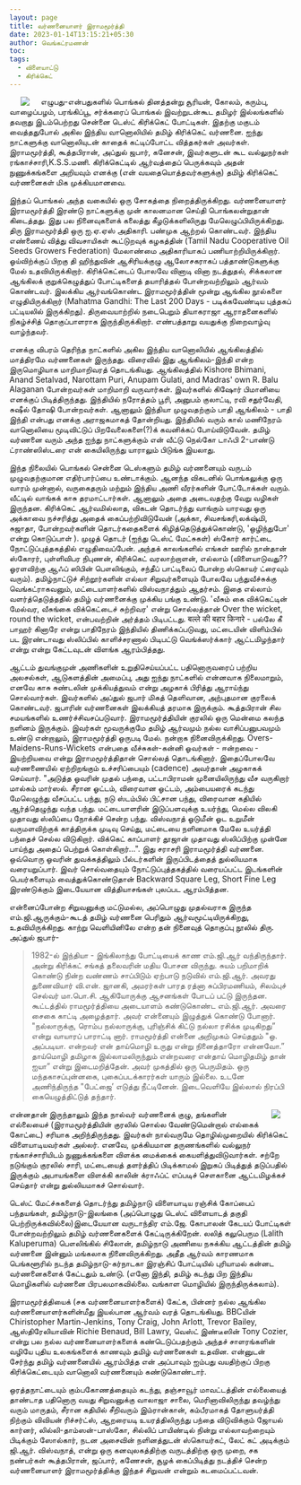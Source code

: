 ```yaml
---
layout: page
title: வர்ணனையாளர் இராமமூர்த்தி 
date: 2023-01-14T13:15:21+05:30
author: வெங்கட்ரமணன்
toc:
tags:
  - விளையாட்டு
  - கிரிக்கெட்
---
```


<img clear="none" align="left" hspace="20" src="/images/v_ramamurthy.jpg" > எழுபது-என்பதுகளில் பொங்கல் தினத்தன்று சூரியன், கோலம், கரும்பு, வாழைப்பழம், பரங்கிப்பூ, சர்க்கரைப் பொங்கல் இவற்றுடன்கூட தமிழர் இல்லங்களில் தவறாது இடம்பெற்றது சென்னை டெஸ்ட் கிரிக்கெட் போட்டிகள். இதற்கு மகுடம் வைத்ததுபோல் அகில இந்திய வானொலியில் தமிழ் கிரிக்கெட் வர்ணனை. ஐந்து நாட்களுக்கு வானொலியுடன் காதைக் கட்டிப்போட்ட வித்தகர்கள் அவர்கள். இராமமூர்த்தி, கூத்தபிரான், அப்துல் ஜபார், கனேசன், இவர்களுடன் கூட வல்லுநர்கள் ரங்காச்சாரி,K.S.S.மணி.  கிரிக்கெட்டில் ஆர்வத்தைப் பெருக்கவும் அதன் நுணுக்கங்களை அறியவும் எனக்கு (என் வயதையொத்தவர்களுக்கு) தமிழ் கிரிக்கெட் வர்ணனைகள் மிக முக்கியமானவை. 

இந்தப் பொங்கல் அந்த வகையில் ஒரு சோகத்தை நிறைத்திருக்கிறது. வர்ணனையாளர் இராமமூர்த்தி இரண்டு நாட்களுக்கு முன் காலனமான செய்தி பொங்கலன்றுதான் கிடைத்தது. இது பல நினைவுகளைக் கலைத்து கீழடுக்களிலிருது மேலெழுப்பியிருக்கிறது. திரு இராமமூர்த்தி ஒரு ஐ.ஏ.ஏஸ் அதிகாரி. பண்முக ஆற்றல் கொண்டவர். இந்திய எண்ணைய் வித்து விவசாயிகள் கூட்டுறவுக் கழகத்தின் (Tamil Nadu Cooperative Oil Seeds Growers Federation) மேலாண்மை அதிகாரியாகப் பணியாற்றியிருக்கிறார். ஓய்விற்க்குப் பிறகு தி ஹிந்துவின் ஆசிரியக்குழு ஆலோசகராகப் பத்தாண்டுகளுக்கு மேல் உதவியிருக்கிறார். கிரிக்கெட்டைப் போலவே வினாடி வினா நடத்துதல், சிக்கலான ஆங்கிலக் குறுக்கெழுத்துப் போட்டிகளைத் தயாரித்தல் போன்றவற்றிலும் ஆர்வம் கொண்டவர். இலக்கிய ஆர்வங்கொண்ட இராமமூர்த்தின் மூன்று ஆங்கில நூல்களை எழுதியிருக்கிறார் (Mahatma Gandhi: The Last 200 Days - படிக்கவேண்டிய புத்தகப் பட்டியலில் இருக்கிறது). திருவையாற்றில் நடைபெறும் தியாகராஜா ஆராதனைகளில் நிகழ்ச்சித் தொகுப்பாளராக இருந்திருக்கிறார்.  எண்பத்தாறு வயதுக்கு நிறைவாழ்வு வாழ்ந்தவர். 

எனக்கு விபரம் தெரிந்த நாட்களில் அகில இந்திய வானொலியில் ஆங்கிலத்தில் மாத்திரமே வர்ணனைகள் இருந்தது. விரைவில் இது ஆங்கிலம்-இந்தி என்ற இருமொழியாக மாறிமாறிவரத் தொடங்கியது. ஆங்கிலத்தில் Kishore Bhimani, Anand Setalvad, Narottam Puri, Anupam Gulati, and Madras' own R. Balu Alaganan போன்றவர்கள் மாறிமாறி வருவார்கள். இவர்களில் கிஷோர் பிமானியை எனக்குப் பிடித்திருந்தது. இந்தியில் நரோத்தம் பூரி, அனுபம் குலாட்டி, ரவி சதுர்வேதி, சுஷீல் தோஷி போன்றவர்கள். ஆனாலும் இந்தியா முழுவதற்கும் பாதி ஆங்கிலம் - பாதி இந்தி என்பது எனக்கு அராஜகமாகத் தோன்றியது. இந்தியில் வரும் கால் மணிநேரம் வானொலியை மூடிவிட்டுப் பிறவேலைகளை(?)க் கவனிக்கப் போய்விடுவேன். தமிழ் வர்ணனை வரும் அந்த ஐந்து நாட்களுக்கும் என் வீட்டு நெல்கோ டாஃபி 2-பாண்டு ட்ராண்ஸிஸ்டரை என் கையிலிருந்து யாராலும் பிடுங்க இயலாது. 

இந்த நிலையில் பொங்கல் சென்னை டெஸ்களும் தமிழ் வர்ணனையும் வருடம் முழுவதற்குமான எதிர்பார்ப்பை உண்டாக்கும்.  ஆனந்த விகடனில் பொங்கலுக்கு ஒரு வாரம் முன்னால், வருகைதரும் மற்றும் இந்திய அணி வீரர்களின் போட்டோக்கள் வரும். வீட்டில் வாங்கக் காசு தரமாட்டார்கள். ஆனாலும் அதை அடைவதற்கு வேறு வழிகள் இருந்தன. கிரிக்கெட் ஆர்வமில்லாத, விகடன் தொடர்ந்து வாங்கும் யாரவது ஒரு அக்காவை நச்சரித்து அதைக் கைப்பற்றிவிடுவேன் (அக்கா, சிவசங்கரி,லக்‌ஷ்மி, சுஜாதா, போன்றவர்களின் தொடர்கதைகளைக் கிழித்தெடுத்துக்கொண்டு, 'ஒழிந்துபோ' என்று கொடுப்பாள் ).  முழுத் தொடர் (ஐந்து டெஸ்ட் மேட்சுகள்) ஸ்கோர் கார்ட்டை நோட்டுப்புத்தகத்தில் எழுதிவைப்பேன்.  அந்தக் காலங்களில் எங்கள் ஊரில் நான்தான் ஸ்கோரர், புள்ளிவிபர நிபுணன், கிரிக்கெட் வரலாற்றாளன், எல்லாம் (விளையாடுவது?? ஓரளவிற்கு ஆஃப் ஸிபின் பௌலிங்கும், சந்தீப் பாட்டிலைப் போன்ற ஸ்கொயர் ட்ரைவும் வரும்).  தமிழ்நாட்டுச் சிற்றூர்களின் எல்லா சிறுவர்களையும் போலவே பந்துவீச்சுக்கு வெங்கட்ராகவனும், மட்டையாளர்களில் விஸ்வநாத்தும் ஆதர்சம்.  இதை எல்லாம் வளர்த்தெடுத்ததில் தமிழ் வர்ணனைக்கு முக்கிய பங்கு உண்டு.  'வீசும் கை விக்கெட்டின் மேல்வர, வீசுங்கை விக்கெட்டைச் சுற்றிவர' என்று சொல்லத்தான் Over the wicket, round the wicket, என்பவற்றின் அர்த்தம் பிடிபட்டது. बल्ले की बहार किनारे - பல்லே கீ பாஹர் கினாரே என்று பாதிநேரம் இந்தியில் திணிக்கப்படுவது, மட்டையின் விளிம்பில் பட இரண்டாவது ஸ்லிப்பில் காளிச்சரணால் பிடிபட்டு வெங்க்ஸர்க்கார் ஆட்டமிழந்தார் என்று என்று கேட்டவுடன் விளங்க ஆரம்பித்தது. 

ஆட்டம் துவங்குமுன் அணிகளின் உறுதிசெய்யப்பட்ட பதினொருவரைப் பற்றிய அலசல்கள், ஆடுகளத்தின் அமைப்பு, அது ஐந்து நாட்களில் என்னவாக நிலைமாறும், எனவே காசு சுண்டலின் முக்கியத்துவம் என்று அழகாக் பிரித்து ஆராய்ந்து சொல்வார்கள். இவர்களில் அப்துல் ஜபார் மிகத் தெளிவான, அற்புதமான குரலைக் கொண்டவர். ஜபாரின் வர்ணனைகள் இலக்கியத் தரமாக இருக்கும். கூத்தபிரான் சில சமயங்களில் உணர்ச்சிவசப்படுவார். இராமமூர்த்தியின் குரலில் ஒரு மென்மை கலந்த நளினம் இருக்கும்.  இவர்கள் மூவருக்குமே தமிழ் ஆர்வமும் நல்ல வாசிப்பனுபவமும் உண்டு என்றாலும், இராமமூர்த்தி ஒருபடி மேல். நன்றாக நினைவிருக்கிறது. Overs-Maidens-Runs-Wickets என்பதை வீச்சுகள்-கன்னி ஓவர்கள் - ஈன்றவை - இயற்றியவை என்று இராமமூர்த்திதான் சொல்லத் தொடங்கினார்.  இதைப்போலவே வர்ணணையில் ஏற்றிறங்கும் உச்சரிப்பையும் (cadence) அவர்தான் அழகாகக் செய்வார். "அடுத்த ஓவரின் முதல் பந்தை, பட்டாபிராமன் முனையிலிருந்து வீச வருகிறார் மால்கம் மார்ஸல்.  சீரான ஓட்டம், விரைவான ஓட்டம், அம்பையரைக் கடந்து மேலெழுந்து வீசப்பட்ட பந்து, நடு ஸ்டம்பில் பிட்சான பந்து, விரைவான கதியில் ஆர்த்தெழுந்து வந்த பந்து. மட்டையாளரின் இடுப்பளவுக்கு உயர்ந்து, மெல்ல விலகி முதாவது ஸ்லிப்பை நோக்கிச் சென்ற பந்து. விஸ்வநாத் ஓடுமீன் ஓட உறுமீன் வருமளவிற்குக் காத்திருக்க முடிவு செய்து, மட்டையை நளினமாக மேலே உயர்த்தி பந்தைச் செல்ல விடுகிறார். விக்கெட் காப்பாளர் தூஜான் முதாவது ஸ்லிப்பிற்கு முன்னே பாய்ந்து அதைப் பெற்றுக் கொள்கிறார்...".   இது சராசரி இராமமூர்த்தி வர்ணனை. ஒவ்வொரு ஓவரின் துவக்கத்திலும் பீல்டர்களின் இருப்பிடத்தைத் துல்லியமாக வரையறுப்பார். இவர் சொல்வதையும் நோட்டுப்புத்தகத்தில் வரையப்பட்ட இடங்களின் பெயர்களையும் வைத்துக்கொண்டுதான் Backward Square Leg, Short Fine Leg இரண்டுக்கும் இடையேயான வித்தியாசங்கள் புலப்பட ஆரம்பித்தன. 

என்னைப்போன்ற சிறுவனுக்கு மட்டுமல்ல, அப்பொழுது முதல்வராக இருந்த எம்.ஜி.ஆருக்கும்-கூடத் தமிழ் வர்ணனை பெரிதும் ஆர்வமூட்டியிருக்கிறது, உதவியிருக்கிறது. காற்று வெளியினிலே என்ற தன் நினைவுத் தொகுப்பு நூலில் திரு. அப்துல் ஜபார்-

> 1982-ல் இந்தியா - இங்கிலாந்து போட்டியைக் காண எம்.ஜி.ஆர் வந்திருந்தார். அன்று கிரிக்கட் சங்கத் தலைவரின் மதிய போசன விருந்து. சுயம் பறிமாறிக் கொண்டு நின்ற வண்ணம் சாப்பிடும் ஏற்பாடு நடுவில் எம்.ஜி.ஆர். அவரது துணைவியார் வி.என். ஜானகி, அமரர்கள் பாரத ரத்னா சுப்பிரமணியம், சிலம்புச் செல்வர் மா.பொ.சி. ஆகியோருக்கு ஆசனங்கள் போடப் பட்டு இருந்தன. கூட்டத்தில் ராமமூர்த்தியை அடையாளம் கண்டுகொண்ட எம்.ஜி.ஆர். அவரை சைகை காட்டி அழைத்தார். அவர் என்னையும் இழுத்துக் கொண்டு போனார். "நல்லாருக்கு, ரொம்ப நல்லாருக்கு, புரிஞ்சிக் கிட்டு நல்லா ரசிக்க முடிகிறது” என்று வாயாரப் பாராட்டி னார். ராமமூர்த்தி என்னை அறிமுகம் செய்ததும் "ஒ. அப்படியா. என்றவர் என் தாய்மொழி உருது என்று நினைத்தாரோ என்னவோ.” தாய்மொழி தமிழாக இல்லாமலிருந்தும் என்றவரை என்தாய் மொழிதமிழ் தான் ஐயா” என்று இடைமறித்தேன். அவர் முகத்தில் ஒரு பெருமிதம். ஒரு மந்தகாசப்புன்னகை, புகைப்படக்காரர்கள் யாரும் இல்லை. உடனே அணிந்திருந்த "பேட்ஜை’ எடுத்து நீட்டினேன். இடைவெளியே இல்லால் நிரப்பி கையெழுத்திட்டுத் தந்தார்.

<img clear="none" align="right" hspace="20" src="/images/kaatruveliyinilae.jpg" >என்னதான் இருந்தாலும் இந்த நால்வர் வர்ணனைக் குழு, தங்களின் எல்லையைச் (இராமமூர்த்தியின் குரலில் சொல்ல வேண்டுமென்றால் எல்கைக் கோட்டை) சரியாக அறிந்திருந்தது. இவர்கள் நால்வருமே தொழில்முறையில் கிரிக்கெட் விளையாடியவர்கள் அல்லர். எனவே, முக்கியமான தருணங்களில் வல்லுநர் ரங்காச்சாரியிடம் நுணுக்கங்களை விளக்க மைக்கைக் கையளித்துவிடுவார்கள். சற்றே நடுங்கும் குரலில் சாரி, மட்டையைத் தளர்த்திப் பிடிக்காமல் இறுகப் பிடித்துத் தடுப்பதில் இருக்கும் அபாயங்களை விளக்கி காலின் க்ராஃப்ட் எப்படிச் சௌகானை ஆட்டமிழக்கச் செய்தார் என்று துல்லியமாகச் சொல்வார். 

டெஸ்ட் மேட்ச்சுகளைத் தொடர்ந்து தமிழ்நாடு விளையாடிய ரஞ்சிக் கோப்பைப் பந்தயங்கள், தமிழ்நாடு-இலங்கை (அப்பொழுது டெஸ்ட் விளையாடத் தகுதி பெற்றிருக்கவில்லை)இடையேயான வருடாந்திர எம்.ஜே. கோபாலன் கேடயப் போட்டிகள் போன்றவற்றிலும் தமிழ் வர்ணனைகளைக் கேட்டிருக்கிறேன். லலித் கலுபெரும (Lalith Kaluperuma) பௌலிங்கில் சிலோன், தமிழ்நாடு அணியை நசுக்கிய ஆட்டத்தின் தமிழ் வர்ணனை இன்னும் மங்கலாக நினைவிருக்கிறது. அதீத ஆர்வம் காரணமாக பெங்களூரில் நடந்த தமிழ்நாடு-கர்நாடகா இரஞ்சிப் போட்டியில் புரியாமல் கன்னட வர்ணனைகளைக் கேட்டதும் உண்டு. (எனோ இந்தி, தமிழ் கடந்து பிற இந்திய மொழிகளில் வர்ணனை பிரபலமாகவில்லை. வங்காள மொழியில் இருந்திருக்கலாம்).

இராமமூர்த்தியைக் (சக வர்ணனையாளர்களைக்) கேட்க, பின்னர் நல்ல ஆங்கில வர்ணனையாளர்களின்மீது இயல்பான ஆர்வம் வரத் தொடங்கியது. BBCயின் Chiristopher Martin-Jenkins, Tony Craig, John Arlott, Trevor Bailey, ஆஸ்திரேலியாவின் Richie Benaud, Bill Lawry, வெஸ்ட் இண்டீஸின் Tony Cozier, என்று பல நல்ல வர்ணனையாளர்களைக் கண்டெடுப்பதற்கும் அந்தச் சாளரங்களின் வழியே புதிய உலகங்களைக் காணவும் தமிழ் வர்ணனைகள் உதவின. என்னுடன் சேர்ந்து தமிழ் வர்ணனையில் ஆரம்பித்த என் அப்பாவும் ஐம்பது வயதிற்குப் பிறகு கிரிக்கெட்டையும் வானொலி வர்ணனையும் கண்டுகொண்டார். 

ஒரத்தநாட்டையும் கும்பகோணத்தையும் கடந்து, தஞ்சாவூர் மாவட்டத்தின் எல்லையைத் தாண்டாத பதினொரு வயது சிறுவனுக்கு வாலாஜா சாலை, மெரினாவிலிருந்து தவழ்ந்து வரும் மாருதம், சீரான கதியில் சீறிவரும் இம்ரான்கான், கம்பீரமாகத் தோளுயர்த்தி நிற்கும் விவியன் ரிச்சர்ட்ஸ், ஆறரையடி உயரத்திலிருந்து பந்தை விடுவிக்கும் ஜோயல் கார்னர், லில்லி-தாம்ஸன்-பாஸ்கோ, சில்லிப் பாயிண்டில் நின்று எல்லாவற்றையும் பிடிக்கும் ஸோல்கார், நடன அசைவின் நளினத்துடன் ஸ்கொயர்கட், லேட் கட் அடிக்கும் ஜி.ஆர். விஸ்வநாத், என்று ஒரு கனவுலகத்திற்கு வருடத்திற்கு ஒரு முறை, சக நண்பர்கள் கூத்தபிரான், ஜப்பார், கணேசன், சூழக் கைப்பிடித்து நடத்திச் சென்ற வர்ணனையாளர் இராமமூர்த்திக்கு இந்தச் சிறுவன் என்றும் கடமைப்பட்டவன். 